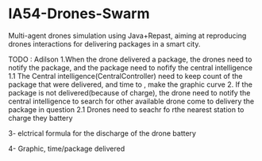 # IA54-Drones-Swarm
Multi-agent drones simulation using Java+Repast, aiming at reproducing drones interactions for delivering packages in a smart city.

TODO : Adilson
1.When the drone delivered a package, the drones need to notify the package, and the package need to nofify the central intelligence
    1.1 The Central intelligence(CentralController) need to keep count of the package that were delivered, and time to , make the graphic curve
2. If the package is not delivered(because of charge), the drone need to notify the central intelligence to search for other available drone come to delivery the package in question
    2.1 Drones need to seachr fo rthe nearest station to charge they battery

3- elctrical formula for the discharge of the drone battery

4- Graphic, time/package delivered
